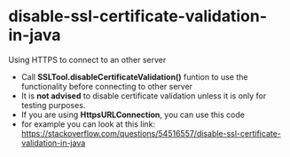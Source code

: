 # disable-ssl-certificate-validation-in-java
Using HTTPS to connect to an other server

- Call **SSLTool.disableCertificateValidation()** funtion to use the functionality before connecting to other server
- It is **not advised** to disable certificate validation unless it is only for testing purposes.
- If you are using **HttpsURLConnection**, you can use this code
- for example you can look at this link: https://stackoverflow.com/questions/54516557/disable-ssl-certificate-validation-in-java
